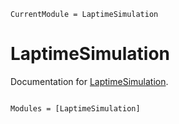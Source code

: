 ```@meta
CurrentModule = LaptimeSimulation
```

# LaptimeSimulation

Documentation for [LaptimeSimulation](https://github.com/dselvan/LaptimeSimulation.jl).

```@index
```

```@autodocs
Modules = [LaptimeSimulation]
```
